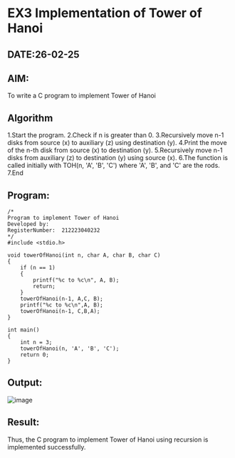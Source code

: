 # EX3 Implementation of Tower of Hanoi
## DATE:26-02-25
## AIM:
To write a C program to implement Tower of Hanoi

## Algorithm
1.Start the program.
2.Check if n is greater than 0.
3.Recursively move n-1 disks from source (x) to auxiliary (z) using destination (y).
4.Print the move of the n-th disk from source (x) to destination (y).
5.Recursively move n-1 disks from auxiliary (z) to destination (y) using source (x).
6.The function is called initially with TOH(n, 'A', 'B', 'C') where 'A', 'B', and 'C' are the rods.
7.End

## Program:
```
/*
Program to implement Tower of Hanoi
Developed by: 
RegisterNumber:  212223040232
*/
#include <stdio.h>

void towerOfHanoi(int n, char A, char B, char C)
{
	if (n == 1)
	{
		printf("%c to %c\n", A, B);
		return;
	}
	towerOfHanoi(n-1, A,C, B);
	printf("%c to %c\n",A, B);
	towerOfHanoi(n-1, C,B,A);
}

int main()
{
	int n = 3; 
	towerOfHanoi(n, 'A', 'B', 'C'); 
	return 0;
}

```

## Output:
![image](https://github.com/user-attachments/assets/b9e7deff-1e84-443f-ad69-4785fd343a8d)



## Result:
Thus, the C program to implement Tower of Hanoi using recursion is implemented successfully.

